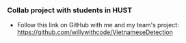 ### Collab project with students in HUST
- Follow this link on GitHub with me and my team's project: https://github.com/willywithcode/VietnameseDetection
